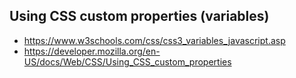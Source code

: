 ## Using CSS custom properties (variables)

* https://www.w3schools.com/css/css3_variables_javascript.asp
* https://developer.mozilla.org/en-US/docs/Web/CSS/Using_CSS_custom_properties

